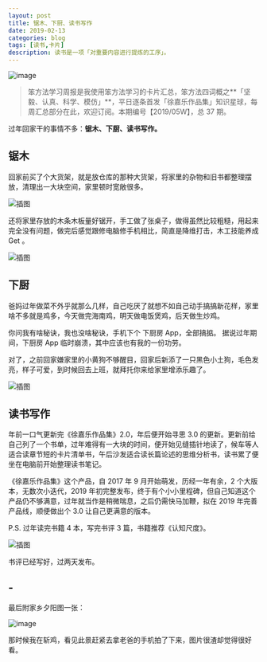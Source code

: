 ```yaml
---
layout: post
title: 锯木、下厨、读书写作 
date: 2019-02-13
categories: blog
tags: [读书,卡片]
description: 读书是一项「对重要内容进行提炼的工序」。
---
```



![image](http://upload-images.jianshu.io/upload_images/32598-4f7778f2d881e7bd?imageMogr2/auto-orient/strip%7CimageView2/2/w/1240)

> 笨方法学习周报是我使用笨方法学习的卡片汇总，笨方法四词概之**「坚毅、认真、科学、模仿」**，平日逐条首发「徐嘉乐作品集」知识星球，每周汇总部分在此，欢迎订阅。本期编号【2019/05W】，总 37 期。

过年回家干的事情不多：**锯木、下厨、读书写作。**

## 锯木

回家前买了个大货架，就是放仓库的那种大货架，将家里的杂物和旧书都整理摆放，清理出一大块空间，家里顿时宽敞很多。

![插图](http://upload-images.jianshu.io/upload_images/32598-1c277a8933ce4cc0?imageMogr2/auto-orient/strip%7CimageView2/2/w/1240)

还将家里存放的木条木板量好锯开，手工做了张桌子，做得虽然比较粗糙，用起来完全没有问题，做完后感觉跟修电脑修手机相比，简直是降维打击，木工技能养成 Get 。

![插图](http://upload-images.jianshu.io/upload_images/32598-4d572c753a11c94d?imageMogr2/auto-orient/strip%7CimageView2/2/w/1240)

## 下厨

爸妈过年做菜不外乎就那么几样，自己吃厌了就想不如自己动手搞搞新花样，家里啥不多就是鸡多，今天做完海南鸡，明天做电饭煲鸡，后天做生炒鸡。

你问我有啥秘诀，我也没啥秘诀，手机下个 下厨房 App，全部搞掂。
据说过年期间，下厨房 App 临时崩溃，其中应该也有我的一份功劳。

对了，之前回家嫌家里的小黄狗不够醒目，回家后新添了一只黑色小土狗，毛色发亮，样子可爱，到时候回去上班，就拜托你来给家里增添乐趣了。

![插图](http://upload-images.jianshu.io/upload_images/32598-d132f31fb90ea9a0?imageMogr2/auto-orient/strip%7CimageView2/2/w/1240)


## 读书写作

年前一口气更新完《徐嘉乐作品集》2.0，年后便开始寻思 3.0 的更新。更新前给自己列了一个书单，过年难得有一大块的时间，便开始见缝插针地读了，候车等人适合读章节短的卡片清单书，午后沙发适合读长篇论述的思维分析书，读书累了便坐在电脑前开始整理读书笔记。

《徐嘉乐作品集》这个产品，自 2017 年 9 月开始萌发，历经一年有余，2 个大版本，无数次小迭代，2019 年初完整发布，终于有个小小里程碑，但自己知道这个产品仍不够满意，过年就当作是稍微喘息，之后仍需快马加鞭，拟在 2019 年完善产品线，顺便做出个 3.0 让自己更满意的版本。 
 
P.S. 过年读完书籍 4 本，写完书评 3 篇，书籍推荐《认知尺度》。

![插图](http://upload-images.jianshu.io/upload_images/32598-367a5f104397b25a?imageMogr2/auto-orient/strip%7CimageView2/2/w/1240)

书评已经写好，过两天发布。

## -

最后附家乡夕阳图一张：

![image](http://upload-images.jianshu.io/upload_images/32598-f450fce697df24c8?imageMogr2/auto-orient/strip%7CimageView2/2/w/1240)

那时候我在斩鸡，看见此景赶紧去拿老爸的手机拍了下来，图片很渣却觉得很好看。